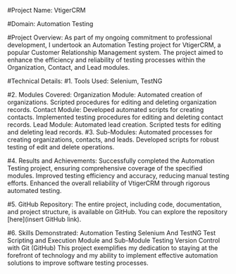 #Project Name:
VtigerCRM

#Domain:
Automation Testing

#Project Overview:
As part of my ongoing commitment to professional development, I undertook an Automation Testing project for VtigerCRM, a popular Customer Relationship Management system. The project aimed to enhance the efficiency and reliability of testing processes within the Organization, Contact, and Lead modules.

#Technical Details: 
#1. Tools Used: 
Selenium, TestNG

#2. Modules Covered:
Organization Module: Automated creation of organizations. Scripted procedures for editing and deleting organization records. Contact Module: Developed automated scripts for creating contacts. Implemented testing procedures for editing and deleting contact records. Lead Module: Automated lead creation. Scripted tests for editing and deleting lead records. 
#3. Sub-Modules:
Automated processes for creating organizations, contacts, and leads. Developed scripts for robust testing of edit and delete operations.

#4. Results and Achievements:
Successfully completed the Automation Testing project, ensuring comprehensive coverage of the specified modules. Improved testing efficiency and accuracy, reducing manual testing efforts. Enhanced the overall reliability of VtigerCRM through rigorous automated testing.

#5. GitHub Repository:
The entire project, including code, documentation, and project structure, is available on GitHub. You can explore the repository [here](insert GitHub link).

#6. Skills Demonstrated:
Automation Testing Selenium And TestNG Test Scripting and Execution Module and Sub-Module Testing Version Control with Git (GitHub) This project exemplifies my dedication to staying at the forefront of technology and my ability to implement effective automation solutions to improve software testing processes.

